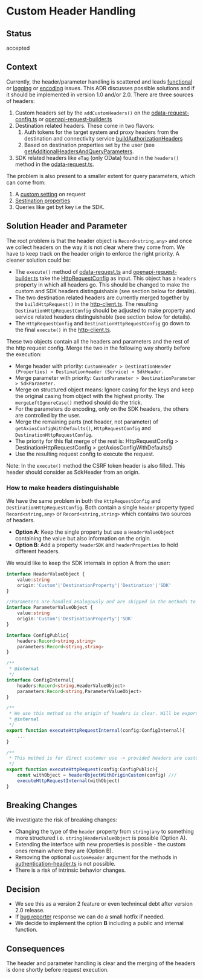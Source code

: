 # Custom Header Handling

## Status

accepted

## Context

Currently, the header/parameter handling is scattered and leads [functional](https://github.com/SAP/cloud-sdk-backlog/issues/404) or [logging](https://github.com/SAP/cloud-sdk-backlog/issues/74) or [encoding](https://github.com/SAP/cloud-sdk-js/issues/1737) issues.
This ADR discusses possible solutions and if it should be implemented in version 1.0 and/or 2.0.
There are three sources of headers:

1. Custom headers set by the `addCustomHeaders()` on the [odata-request-config.ts](../../packages/core/src/odata-common/request/odata-delete-request-config.ts) or [openapi-request-builder.ts](../../packages/core/src/openapi/openapi-request-builder.ts)
2. Destination related headers. These come in two flavors:
   1. Auth tokens for the target system and proxy headers from the destination and connectivity service [buildAuthorizationHeaders](../../packages/connectivity/src/scp-cf/authorization-header.ts)
   2. Based on destination properties set by the user (see [getAdditionalHeadersAndQueryParameters](../../packages/connectivity/src/scp-cf/destination/destination.ts).
3. SDK related headers like `eTag` (only OData) found in the `headers()` method in the [odata-request.ts](../../packages/core/src/odata-common/request/odata-request.ts).

The problem is also present to a smaller extent for query parameters, which can come from:

1. A [custom setting](../../packages/core/src/odata-common/request/odata-request.ts) on request
2. [Sestination properties](../../packages/connectivity/src/scp-cf/destination/destination.ts)
3. Queries like get byt key i.e the SDK.

## Solution Header and Parameter

The root problem is that the header object is `Record<string,any>` and once we collect headers on the way it is not clear where they come from.
We have to keep track on the header origin to enforce the right priority.
A cleaner solution could be:

- The `execute()` method of [odata-request.ts](../../packages/core/src/odata-common/request/odata-request.ts) and [openapi-request-builder.ts](../../packages/core/src/openapi/openapi-request-builder.ts) take the [HttpRequestConfig](../../packages/http-client/src/http-client-types.ts) as input.
  This object has a `headers` property in which all headers go.
  This should be changed to make the custom and SDK headers distinguishable (see section below for details).
- The two destination related headers are currently merged together by the `buildHttpRequest()` in the [http-client.ts](../../packages/http-client/src/http-client.ts).
  The resulting `DestinationHttpRequestConfig` should be adjusted to make property and service related headers distinguishable (see section below for details).
- The `HttpRequestConfig` and `DestinationHttpRequestConfig` go down to the final `execute()` in the [http-client.ts](../../packages/http-client/src/http-client.ts).

These two objects contain all the headers and parameters and the rest of the http request config.
Merge the two in the following way shortly before the execution:

- Merge header with priority:
  `CustomHeader > DestinationHeader (Properties) > DestinationHeader (Service) > SdkHeader.`
- Merge parameter with priority: `CustomParameter > DestinationParameter > SdkParameter.`
- Merge on structured object means: Ignore casing for the keys and keep the original casing from object with the highest priority.
  The `mergeLeftIgnoreCase()` method should do the trick.
- For the parameters do encoding, only on the SDK headers, the others are controlled by the user.
- Merge the remaining parts (not header, not parameter) of `getAxiosConfigWithDefaults()`, `HttpRequestConfig` and `DestinationHttpRequestConfig`.
- The priority for this flat merge of the rest is: HttpRequestConfig > DestinationHttpRequestConfig > getAxiosConfigWithDefaults()
- Use the resulting request config to execute the request.

Note: In the `execute()` method the CSRF token header is also filled.
This header should consider as SdkHeader from an origin.

### How to make headers distinguishable

We have the same problem in both the `HttpRequestConfig` and `DestinationHttpRequestConfig`.
Both contain a single `header` property typed `Record<string,any>` or `Record<string,string>` which contains two sources of headers.

- **Option A**: Keep the single property but use a `HeaderValueObject` containing the value but also information on the origin.
- **Option B**: Add a property `headerSDK` and `headerProperties` to hold different headers.

We would like to keep the SDK internals in option A from the user:

```ts
interface HeaderValueObject {
    value:string
    origin:'Custom'|'DestinationProperty'|'Destination'|'SDK'
}

//Parameters are handled analogously and are skipped in the methods to be shorted.
interface ParameterValueObject {
    value:string
    origin:'Custom'|'DestinationProperty'|'SDK'
}

interface ConfigPublic{
    headers:Record<string,string>
    parameters:Record<string,string>
}

/**
 * @internal
 */
interface ConfigInternal{
    headers:Record<string,HeaderValueObject>
    parameters:Record<string,ParameterValueObject>
}

/**
 * We use this method so the origin of headers is clear. Will be exported but not on root level.
 * @internal
 */
export function executeHttpRequestInternal(config:ConfigInternal){
    ...
}

/**
 * This method is for direct customer use -> provided headers are custom and have high prio.
 */
export function executeHttpRequest(config:ConfigPublic){
    const withObject = headerObjectWithOriginCustom(config) ///
    executeHttpRequestInternal(withObject)
}
```

## Breaking Changes

We investigate the risk of breaking changes:

- Changing the type of the `header` property from `string|any` to something more structured i.e. `string|HeaderValueObject` is possible (Option A).
- Extending the interface with new properties is possible - the custom ones remain where they are (Option B).
- Removing the optional `customHeader` argument for the methods in [authentication-header.ts](<(../../packages/connectivity/src/scp-cf/authorization-header.ts)>) is not possible.
- There is a risk of intrinsic behavior changes.

## Decision

- We see this as a version 2 feature or even technincal debt after version 2.0 release.
- If [bug reporter](https://answers.sap.com/questions/13500887/on-premise-connectivity-to-rest-service-with-api-k.html) response we can do a small hotfix if needed.
- We decide to implement the option **B** including a public and internal function.

## Consequences

The header and parameter handling is clear and the merging of the headers is done shortly before request execution.
